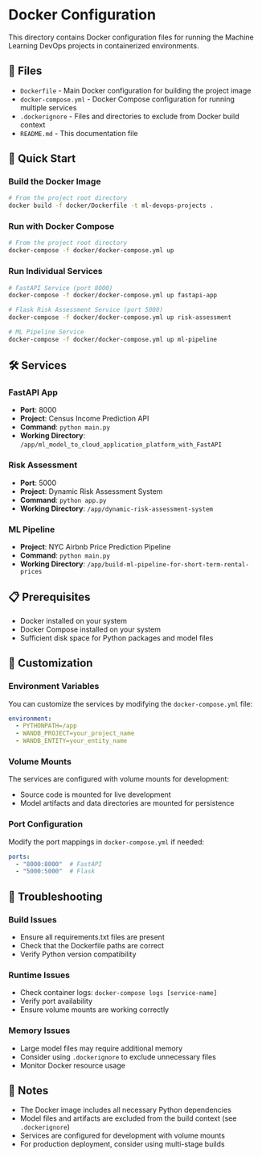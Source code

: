 # Docker Configuration

This directory contains Docker configuration files for running the Machine Learning DevOps projects in containerized environments.

## 📁 Files

- `Dockerfile` - Main Docker configuration for building the project image
- `docker-compose.yml` - Docker Compose configuration for running multiple services
- `.dockerignore` - Files and directories to exclude from Docker build context
- `README.md` - This documentation file

## 🚀 Quick Start

### Build the Docker Image
```bash
# From the project root directory
docker build -f docker/Dockerfile -t ml-devops-projects .
```

### Run with Docker Compose
```bash
# From the project root directory
docker-compose -f docker/docker-compose.yml up
```

### Run Individual Services
```bash
# FastAPI Service (port 8000)
docker-compose -f docker/docker-compose.yml up fastapi-app

# Flask Risk Assessment Service (port 5000)
docker-compose -f docker/docker-compose.yml up risk-assessment

# ML Pipeline Service
docker-compose -f docker/docker-compose.yml up ml-pipeline
```

## 🛠️ Services

### FastAPI App
- **Port**: 8000
- **Project**: Census Income Prediction API
- **Command**: `python main.py`
- **Working Directory**: `/app/ml_model_to_cloud_application_platform_with_FastAPI`

### Risk Assessment
- **Port**: 5000
- **Project**: Dynamic Risk Assessment System
- **Command**: `python app.py`
- **Working Directory**: `/app/dynamic-risk-assessment-system`

### ML Pipeline
- **Project**: NYC Airbnb Price Prediction Pipeline
- **Command**: `python main.py`
- **Working Directory**: `/app/build-ml-pipeline-for-short-term-rental-prices`

## 📋 Prerequisites

- Docker installed on your system
- Docker Compose installed on your system
- Sufficient disk space for Python packages and model files

## 🔧 Customization

### Environment Variables
You can customize the services by modifying the `docker-compose.yml` file:

```yaml
environment:
  - PYTHONPATH=/app
  - WANDB_PROJECT=your_project_name
  - WANDB_ENTITY=your_entity_name
```

### Volume Mounts
The services are configured with volume mounts for development:
- Source code is mounted for live development
- Model artifacts and data directories are mounted for persistence

### Port Configuration
Modify the port mappings in `docker-compose.yml` if needed:
```yaml
ports:
  - "8000:8000"  # FastAPI
  - "5000:5000"  # Flask
```

## 🐛 Troubleshooting

### Build Issues
- Ensure all requirements.txt files are present
- Check that the Dockerfile paths are correct
- Verify Python version compatibility

### Runtime Issues
- Check container logs: `docker-compose logs [service-name]`
- Verify port availability
- Ensure volume mounts are working correctly

### Memory Issues
- Large model files may require additional memory
- Consider using `.dockerignore` to exclude unnecessary files
- Monitor Docker resource usage

## 📝 Notes

- The Docker image includes all necessary Python dependencies
- Model files and artifacts are excluded from the build context (see `.dockerignore`)
- Services are configured for development with volume mounts
- For production deployment, consider using multi-stage builds
